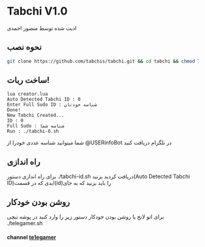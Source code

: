 # Tabchi V1.0
ادیت شده توسط منصور احمدی

## نحوه نصب
```bash
git clone https://github.com/tabchis/tabchi.git && cd tabchi && chmod 777 install.sh && chmod 777 telegamer.sh && ./install.sh && lua creator.lua
```
## ساخت ربات!
```
lua creator.lua
Auto Detected Tabchi ID : 0
Enter Full Sudo ID : شناسه خودتان
Done!
New Tabchi Created...
ID : 0
Full Sudo : شناسه شما
Run : ./tabchi-0.sh
```
شما میتوانید شناسه عددی خودرا از @USERinfoBot در تلگرام دریافت کنید

## راه اندازی
برای راه اندازی دستور 
./tabchi-id.sh
دریافت کردید بزنید(Auto Detected Tabchi ID)ایدی که در قسمت(id)را باید بزنید که به جای

## روشن بودن خودکار
برای اتو لانج یا روشن بودن خودکار دستور زیر را وارد کنید در پوشه تبچی
./telegamer.sh

#### channel      [te1egamer](https://telegram.me/te1egamer)

